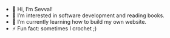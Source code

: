 - 👋 Hi, I’m Sevval!
- 👀 I’m interested in software development and reading books. 
- 🌱 I’m currently learning how to build my own website.
- ⚡ Fun fact: sometimes I crochet ;)
